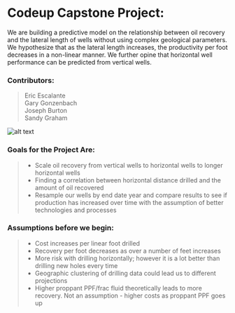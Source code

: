 # Codeup Capstone Project:  
We are building a predictive model on the relationship between oil recovery and the lateral length of wells without using complex geological parameters. We hypothesize that as the lateral length increases, the productivity per foot decreases in a non-linear manner. We further opine that horizontal well performance can be predicted from vertical wells.

### Contributors:  
> Eric Escalante  
> Gary Gonzenbach  
> Joseph Burton  
> Sandy Graham  

![alt text](PBimage.jpeg "Permian Basin Becoming the World's Largest Oil Field")

### Goals for the Project Are:
>- Scale oil recovery from vertical wells to horizontal wells to longer horizontal wells  
>- Finding a correlation between horizontal distance drilled and the amount of oil recovered   
>- Resample our wells by end date year and compare results to see if production has increased over time with the assumption of better technologies and processes

### Assumptions before we begin:
>- Cost increases per linear foot drilled  
>- Recovery per foot decreases as over a number of feet increases  
>- More risk with drilling horizontally; however it is a lot better than drilling new holes every time  
>- Geographic clustering of drilling data could lead us to different projections  
>- Higher proppant PPF/frac fluid theoretically leads to more recovery.  Not an assumption - higher costs as proppant PPF goes up  


